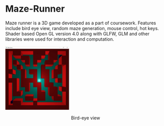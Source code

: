 # Maze-Runner
<p>Maze runner is a 3D game developed as a part of coursework. Features include bird eye view, random maze generation, mouse control, hot keys. Shader based Open GL version 4.0 along with GLFW, GLM and other libraries were used for interaction and computation.</p>

<img src = "./vinaypinnakaLab7.JPG" style="width:200px;height:200px;">
<p style="text-align:center">Bird-eye view</p>
